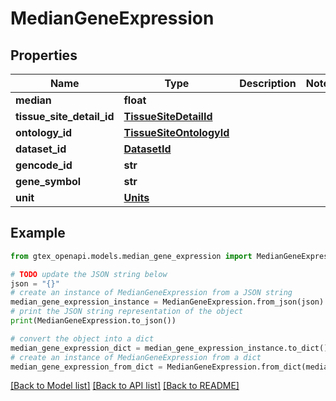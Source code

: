 # MedianGeneExpression


## Properties

Name | Type | Description | Notes
------------ | ------------- | ------------- | -------------
**median** | **float** |  | 
**tissue_site_detail_id** | [**TissueSiteDetailId**](TissueSiteDetailId.md) |  | 
**ontology_id** | [**TissueSiteOntologyId**](TissueSiteOntologyId.md) |  | 
**dataset_id** | [**DatasetId**](DatasetId.md) |  | 
**gencode_id** | **str** |  | 
**gene_symbol** | **str** |  | 
**unit** | [**Units**](Units.md) |  | 

## Example

```python
from gtex_openapi.models.median_gene_expression import MedianGeneExpression

# TODO update the JSON string below
json = "{}"
# create an instance of MedianGeneExpression from a JSON string
median_gene_expression_instance = MedianGeneExpression.from_json(json)
# print the JSON string representation of the object
print(MedianGeneExpression.to_json())

# convert the object into a dict
median_gene_expression_dict = median_gene_expression_instance.to_dict()
# create an instance of MedianGeneExpression from a dict
median_gene_expression_from_dict = MedianGeneExpression.from_dict(median_gene_expression_dict)
```
[[Back to Model list]](../README.md#documentation-for-models) [[Back to API list]](../README.md#documentation-for-api-endpoints) [[Back to README]](../README.md)


